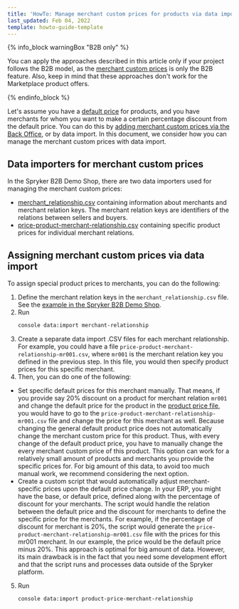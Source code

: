 ```yaml
---
title: 'HowTo: Manage merchant custom prices for products via data import'
last_updated: Feb 04, 2022
template: howto-guide-template
---
```


{% info_block warningBox "B2B only" %}

You can apply the approaches described in this article only if your project follows the B2B model, as the [merchant custom prices](https://docs.spryker.com/docs/scos/user/features/{{site.version}}/merchant-custom-prices-feature-overview.html) is only the B2B feature. Also, keep in mind that these approaches don't work for the Marketplace product offers.

{% endinfo_block %}

Let's assume you have a [default price](https://docs.spryker.com/docs/scos/user/features/202108.0/scheduled-prices-feature-overview.html#price-types) for products, and you have merchants for whom you want to make a certain percentage discount from the default price.
You can do this by [adding merchant custom prices via the Back Office](https://docs.spryker.com/docs/scos/user/back-office-user-guides/202108.0/catalog/products/abstract-products/creating-abstract-products-and-product-bundles.html#reference-information-defining-prices), or by data import. In this document, we consider how you can manage the merchant custom prices with data import.

## Data importers for merchant custom prices

In the Spryker B2B Demo Shop, there are two data importers used for managing the merchant custom prices:

- [merchant_relationship.csv](https://github.com/spryker-shop/b2b-demo-shop/blob/master/data/import/common/common/merchant_relationship.csv) containing information about merchants and merchant relation keys. The merchant relation keys are identifiers of the relations between sellers and buyers.
- [price-product-merchant-relationship.csv](https://github.com/spryker-shop/b2b-demo-shop/blob/master/data/import/common/DE/price_product_merchant_relationship.csv) containing specific product prices for individual merchant relations.

## Assigning merchant custom prices via data import

To assign special product prices to merchants, you can do the following:

1. Define the merchant relation keys in the `merchant_relationship.csv` file. See the [example in the Spryker B2B Demo Shop](https://github.com/spryker-shop/b2b-demo-shop/blob/master/data/import/common/common/merchant_relationship.csv).
2. Run 
   ```Bash
   console data:import merchant-relationship
   ```
3. Create a separate data import .CSV files for each merchant relationship. For example, you could have a file `price-product-merchant-relationship-mr001.csv`, where `mr001` is the merchant relation key you defined in the previous step. In this file, you would then specify product prices for this specific merchant.
4. Then, you can do one of the following:
- Set specific default prices for this merchant manually.
That means, if you provide say 20% discount on a product for merchant relation `mr001` and change the default price for the product in the [product price file](https://docs.spryker.com/docs/scos/dev/data-import/{{site.version}}/data-import-categories/catalog-setup/pricing/file-details-product-price.csv.html), you would have to go to the `price-product-merchant-relationship-mr001.csv` file and change the price for this merchant as well. Because changing the general default product price does not automatically change the merchant custom price for this product. Thus, with every change of the default product price, you have to manually change the every merchant custom price of this product.
This option can work for a relatively small amount of products and merchants you provide the specific prices for. For big amount of this data, to avoid too much manual work, we recommend considering the next option.
- Create a custom script that would automatically adjust merchant-specific prices upon the default price change.
In your ERP, you might have the base, or default price, defined along with the percentage of discount for your merchants. The script would handle the relation between the default price and the discount for merchants to define the specific price for the merchants. 
For example, if the percentage of discount for merchant is 20%, the script would generate the `price-product-merchant-relationship-mr001.csv` file with the prices for this mr001 merchant. In our example, the price would be the default price minus 20%. 
This approach is optimal for big amount of data. However, its main drawback is in the fact that you need some development effort and that the script runs and processes data outside of the Spryker platform.

5. Run
   ```
   console data:import product-price-merchant-relationship
   ```
